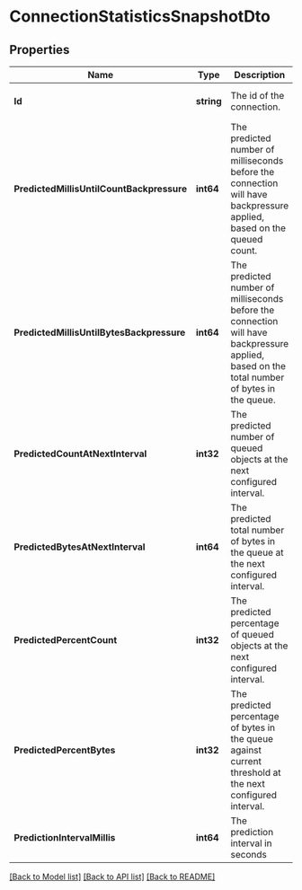 # ConnectionStatisticsSnapshotDto

## Properties
Name | Type | Description | Notes
------------ | ------------- | ------------- | -------------
**Id** | **string** | The id of the connection. | [optional] [default to null]
**PredictedMillisUntilCountBackpressure** | **int64** | The predicted number of milliseconds before the connection will have backpressure applied, based on the queued count. | [optional] [default to null]
**PredictedMillisUntilBytesBackpressure** | **int64** | The predicted number of milliseconds before the connection will have backpressure applied, based on the total number of bytes in the queue. | [optional] [default to null]
**PredictedCountAtNextInterval** | **int32** | The predicted number of queued objects at the next configured interval. | [optional] [default to null]
**PredictedBytesAtNextInterval** | **int64** | The predicted total number of bytes in the queue at the next configured interval. | [optional] [default to null]
**PredictedPercentCount** | **int32** | The predicted percentage of queued objects at the next configured interval. | [optional] [default to null]
**PredictedPercentBytes** | **int32** | The predicted percentage of bytes in the queue against current threshold at the next configured interval. | [optional] [default to null]
**PredictionIntervalMillis** | **int64** | The prediction interval in seconds | [optional] [default to null]

[[Back to Model list]](../pkg/nifi/README.md#documentation-for-models) [[Back to API list]](../pkg/nifi/README.md#documentation-for-api-endpoints) [[Back to README]](../pkg/nifi/README.md)


